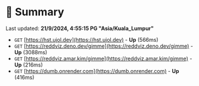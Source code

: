 # 📖 Summary
Last updated: **21/9/2024, 4:55:15 PG "Asia/Kuala_Lumpur"**

- `GET` [https://hst.ujol.dev](https://hst.ujol.dev) - **Up** (566ms)
- `GET` [https://reddviz.deno.dev/gimme](https://reddviz.deno.dev/gimme) - **Up** (3088ms)
- `GET` [https://reddviz.amar.kim/gimme](https://reddviz.amar.kim/gimme) - **Up** (216ms)
- `GET` [https://dumb.onrender.com](https://dumb.onrender.com) - **Up** (416ms)
